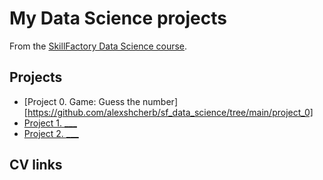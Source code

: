 # My Data Science projects

From the [SkillFactory Data Science course](https://skillfactory.ru/data-scientist).

## Projects

- [Project 0. Game: Guess the number][https://github.com/alexshcherb/sf_data_science/tree/main/project_0]
- [Project 1. **\_\_\_**]()
- [Project 2. **\_\_\_**]()

## CV links
